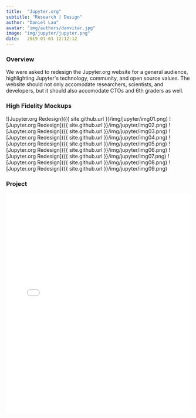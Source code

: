 ```yaml
---
title:  "Jupyter.org"
subtitle: "Research | Design"
author: "Daniel Lau"
avatar: "img/authors/danvitar.jpg"
image: "img/jupyter/jupyter.png"
date:   2019-01-01 12:12:12
---
```


### Overview
We were asked to redesign the Jupyter.org website for a general audience, highlighting Jupyter's technology, community, and open source values. The website should not only accomodate researchers, scientists, and developers, but it should also accomodate CTOs and 6th graders as well.

### High Fidelity Mockups
![Jupyter.org Redesign]({{ site.github.url }}/img/jupyter/img01.png)
![Jupyter.org Redesign]({{ site.github.url }}/img/jupyter/img02.png)
![Jupyter.org Redesign]({{ site.github.url }}/img/jupyter/img03.png)
![Jupyter.org Redesign]({{ site.github.url }}/img/jupyter/img04.png)
![Jupyter.org Redesign]({{ site.github.url }}/img/jupyter/img05.png)
![Jupyter.org Redesign]({{ site.github.url }}/img/jupyter/img06.png)
![Jupyter.org Redesign]({{ site.github.url }}/img/jupyter/img07.png)
![Jupyter.org Redesign]({{ site.github.url }}/img/jupyter/img08.png)
![Jupyter.org Redesign]({{ site.github.url }}/img/jupyter/img09.png)

### Project
<embed src="img/jupyter/jupyter-redesign.pdf#zoom=75" type="application/pdf" width="100%" height="600px" />